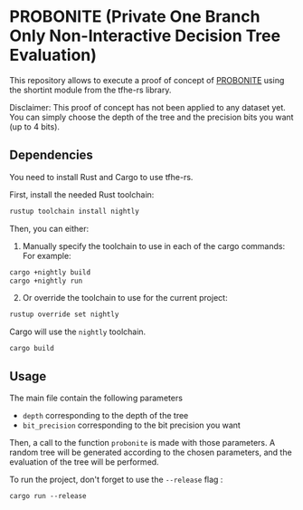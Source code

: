 # PROBONITE (Private One Branch Only Non-Interactive Decision Tree Evaluation)

This repository allows to execute a proof of concept of [PROBONITE](https://dl.acm.org/doi/pdf/10.1145/3560827.3563377) using the shortint module from the tfhe-rs library.

Disclaimer: This proof of concept has not been applied to any dataset yet. You can simply choose the depth of the tree and the precision bits you want (up to 4 bits).

## Dependencies 

You need to install Rust and Cargo to use tfhe-rs.

First, install the needed Rust toolchain:
```bash
rustup toolchain install nightly
```

Then, you can either:

1. Manually specify the toolchain to use in each of the cargo commands:
For example:
```bash
cargo +nightly build
cargo +nightly run
```
2. Or override the toolchain to use for the current project:
```bash
rustup override set nightly
```

Cargo will use the `nightly` toolchain.
```
cargo build
```

## Usage

The main file contain the following parameters

- ``depth`` corresponding to the depth of the tree
- ``bit_precision`` corresponding to the bit precision you want

Then, a call to the function ``probonite`` is made with those parameters. A random tree will be generated according to the chosen parameters, and the evaluation of the tree will be performed.


To run the project, don't forget to use the ``--release`` flag :
```
cargo run --release
```
